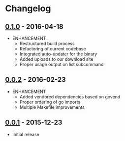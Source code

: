 # Changelog

## [0.1.0](https://github.com/webhippie/mygithub/releases/tag/v0.1.0) - 2016-04-18

* ENHANCEMENT
  * Restructured build process
  * Refactoring of current codebase
  * Integrated auto-updater for the binary
  * Added uploads to our download site
  * Proper usage output on list subcommand

## [0.0.2](https://github.com/webhippie/mygithub/releases/tag/v0.0.2) - 2016-02-23

* ENHANCEMENT
  * Added vendored dependencies based on govend
  * Proper ordering of go imports
  * Multiple Makefile improvements

## [0.0.1](https://github.com/webhippie/mygithub/releases/tag/v0.0.1) - 2015-12-23

* Initial release
